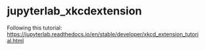 # jupyterlab_xkcdextension
Following this tutorial: https://jupyterlab.readthedocs.io/en/stable/developer/xkcd_extension_tutorial.html
